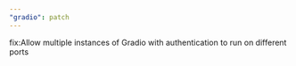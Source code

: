 ```yaml
---
"gradio": patch
---
```


fix:Allow multiple instances of Gradio with authentication to run on different ports
